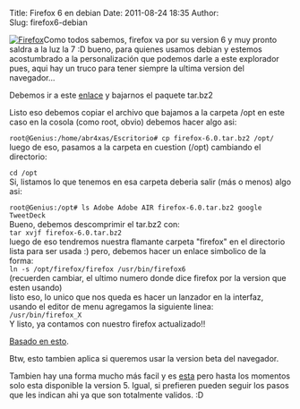Title: Firefox 6 en debian
Date: 2011-08-24 18:35
Author:  
Slug: firefox6-debian

[![Firefox](http://abr4xas.org/wp-content/uploads/2011/08/logoFF.png "Firefox")](http://abr4xas.org/wp-content/uploads/2011/08/logoFF.png)Como
todos sabemos, firefox va por su version 6 y muy pronto saldra a la luz
la 7 :D bueno, para quienes usamos debian y estemos acostumbrado a la
personalización que podemos darle a este explorador pues, aqui hay un
truco para tener siempre la ultima version del navegador...

Debemos ir a este
[enlace](http://www.mozilla.com/es-ES/download/?product=firefox-6.0&os=linux&lang=es-ES "http://www.mozilla.com/es-ES/firefox/")
y bajarnos el paquete tar.bz2

Listo eso debemos copiar el archivo que bajamos a la carpeta /opt en
este caso en la cosola (como root, obvio) debemos hacer algo asi:

`root@Genius:/home/abr4xas/Escritorio# cp firefox-6.0.tar.bz2 /opt/`  
luego de eso, pasamos a la carpeta en cuestion (/opt) cambiando el
directorio:

`cd /opt`  
Si, listamos lo que tenemos en esa carpeta deberia salir (más o menos)
algo asi:  

`root@Genius:/opt# ls Adobe Adobe AIR firefox-6.0.tar.bz2 google TweetDeck`  
Bueno, debemos descomprimir el tar.bz2 con:  
`tar xvjf firefox-6.0.tar.bz2`  
luego de eso tendremos nuestra flamante carpeta "firefox" en el
directorio lista para ser usada :) pero, debemos hacer un enlace
simbolico de la forma:  
`ln -s /opt/firefox/firefox /usr/bin/firefox6`  
(recuerden cambiar, el ultimo numero donde dice firefox por la version
que esten usando)  
listo eso, lo unico que nos queda es hacer un lanzador en la interfaz,
usando el editor de menu agregamos la siguiente linea:  
`/usr/bin/firefox_X`  
Y listo, ya contamos con nuestro firefox actualizado!!

[Basado en
esto](http://debiansick.wordpress.com/2011/03/23/firefox-4-en-debian-lennysqueezewhezzy/ "Firefox 4 en Debian Lenny/Squeeze/Wheezy").

Btw, esto tambien aplica si queremos usar la version beta del navegador.

Tambien hay una forma mucho más facil y es
[esta](http://ubuntu308.wordpress.com/2010/11/27/instalar-firefox-en-debian-squeeze-forma-facil/ "http://ubuntu308.wordpress.com/2010/11/27/instalar-firefox-en-debian-squeeze-forma-facil/")
pero hasta los momentos solo esta disponible la version 5. Igual, si
prefieren pueden seguir los pasos que les indican ahi ya que son
totalmente validos. :D
